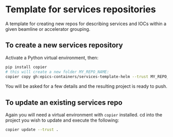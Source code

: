 # Template for services repositories

A template for creating new repos for describing services and IOCs within a given beamline or accelerator grouping.

## To create a new services repository

Activate a Python virtual environment, then:

```bash
pip install copier
# this will create a new folder MY_REPO_NAME:
copier copy gh:epics-containers/services-template-helm --trust MY_REPO_NAME
```
You will be asked for a few details and the resulting project is ready to push.

## To update an existing services repo

Again you will need a virtual environment with `copier` installed.
cd into the project you wish to update and execute the following:

```bash
copier update --trust .
```
